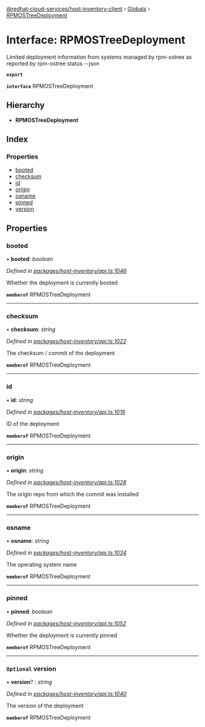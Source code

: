 [@redhat-cloud-services/host-inventory-client](../README.md) › [Globals](../globals.md) › [RPMOSTreeDeployment](rpmostreedeployment.md)

# Interface: RPMOSTreeDeployment

Limited deployment information from systems managed by rpm-ostree as reported by rpm-ostree status --json

**`export`** 

**`interface`** RPMOSTreeDeployment

## Hierarchy

* **RPMOSTreeDeployment**

## Index

### Properties

* [booted](rpmostreedeployment.md#booted)
* [checksum](rpmostreedeployment.md#checksum)
* [id](rpmostreedeployment.md#id)
* [origin](rpmostreedeployment.md#origin)
* [osname](rpmostreedeployment.md#osname)
* [pinned](rpmostreedeployment.md#pinned)
* [version](rpmostreedeployment.md#optional-version)

## Properties

###  booted

• **booted**: *boolean*

*Defined in [packages/host-inventory/api.ts:1046](https://github.com/RedHatInsights/javascript-clients/blob/master/packages/host-inventory/api.ts#L1046)*

Whether the deployment is currently booted

**`memberof`** RPMOSTreeDeployment

___

###  checksum

• **checksum**: *string*

*Defined in [packages/host-inventory/api.ts:1022](https://github.com/RedHatInsights/javascript-clients/blob/master/packages/host-inventory/api.ts#L1022)*

The checksum / commit of the deployment

**`memberof`** RPMOSTreeDeployment

___

###  id

• **id**: *string*

*Defined in [packages/host-inventory/api.ts:1016](https://github.com/RedHatInsights/javascript-clients/blob/master/packages/host-inventory/api.ts#L1016)*

ID of the deployment

**`memberof`** RPMOSTreeDeployment

___

###  origin

• **origin**: *string*

*Defined in [packages/host-inventory/api.ts:1028](https://github.com/RedHatInsights/javascript-clients/blob/master/packages/host-inventory/api.ts#L1028)*

The origin repo from which the commit was installed

**`memberof`** RPMOSTreeDeployment

___

###  osname

• **osname**: *string*

*Defined in [packages/host-inventory/api.ts:1034](https://github.com/RedHatInsights/javascript-clients/blob/master/packages/host-inventory/api.ts#L1034)*

The operating system name

**`memberof`** RPMOSTreeDeployment

___

###  pinned

• **pinned**: *boolean*

*Defined in [packages/host-inventory/api.ts:1052](https://github.com/RedHatInsights/javascript-clients/blob/master/packages/host-inventory/api.ts#L1052)*

Whether the deployment is currently pinned

**`memberof`** RPMOSTreeDeployment

___

### `Optional` version

• **version**? : *string*

*Defined in [packages/host-inventory/api.ts:1040](https://github.com/RedHatInsights/javascript-clients/blob/master/packages/host-inventory/api.ts#L1040)*

The version of the deployment

**`memberof`** RPMOSTreeDeployment
